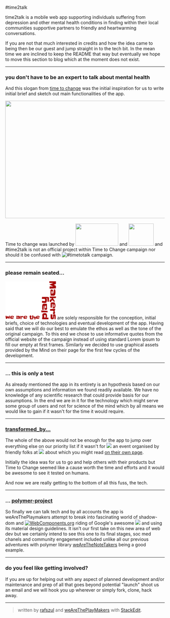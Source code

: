 #time2talk

time2talk is a mobile web app supporting individuals suffering from depression and other mental health conditions in finding within their local communities supportive partners to friendly and heartwarming conversations.

If you are not that much interested in credits and how the idea came to being then be our guest and jump straight in to the tech bit. In the mean time we are inclined to keep the README that way but eventually we hope to move this section to blog which at the moment does not exist. 

---
### you don't have to be an expert to talk about mental health

And this slogan from [time to change](http://www.time-to-change.org.uk/) was the initial inspiration for us to write initial brief and sketch out main functionalities of the app.

<a href="http://www.time-to-change.org.uk" title="" target="_self" rel="" class=""><img class="image-style-none" src="http://www.time-to-change.org.uk/sites/default/files/whocarousel2.png" width="714" height="370" alt="" draggable="true"></a>

Time to change was launched by <a href="http://www.mind.org.uk/"><img alt="" class="media-image image-style-none" height="70" width="135" src="http://www.time-to-change.org.uk/sites/default/files/mind_logo_0.png"></a>  and <a href="https://www.rethink.org/"><img alt="" class="media-image image-style-none" height="70" width="79" src="http://www.time-to-change.org.uk/sites/default/files/rethink_logo_1_1.png"></a> and #time2talk is not an official project within Time to Change campaign nor should it be confused with ![#timetotalk](http://www.time-to-change.org.uk/sites/default/files/timetotalk_tattoo.jpg) campaign. 

---

### please remain seated...

<a class="logo" href="https://github.com/weAreThePlayMakers"><img src="https://raw.githubusercontent.com/weAreThePlayMakers/_assets/master/png/img/wATPMLogoBannerRed.png" alt="weAreThePlayMakers" width="160" height="120"></a> are solely responsible for the conception, initial briefs, choice of technologies and eventual development of the app. Having said that we will do our best to emulate the ethos as well as the tone of the original campaign. To this end we chose to use informative quotes from the official website of the campaign instead of using standard Lorem ipsum to fill our empty at first frames. Similarly we decided to use graphical assets provided by the Mind on their page for the first few cycles of the development.

---

### ... this is only a test

As already mentioned the app in its entirety is an hypothesis based on our own assumptions and information we found readily available. We have no knowledge of any scientific research that could provide basis for our assumptions. In the end we are in it for the technology which might serve some group of users and not for science of the mind which by all means we would like to gain if it wasn't for the time it would require.

---

### [transformed_by...](http://transformedbyyou.com/)

The whole of the above would not be enough for the app to jump over everything else on our priority list if it wasn't for <a title="Embrace Your Space" href="http://transformedbyyou.com/" class="custom-header-image fl"><img src="http://transformedbyyou.com/media/tby-logo-new.png"></a> an event organised by friendly folks at <a href="http://www.kentconnects.gov.uk/home" class="visible-desktop kconhead fr"><img src="http://transformedbyyou.com/media/k-connects.jpg"></a> about which you might read [on their own page](http://transformedbyyou.com/).

Initially the idea was for us to go and help others with their products but Time to Change seemed like a cause worth the time and efforts and it would be awesome to see it tested on humans.

And now we are really getting to the bottom of all this fuss, the tech. 

---

### ... [polymer-project](https://www.polymer-project.org/)

So finally we can talk tech and by all accounts the app is weAreThePlaymakers attempt to break into fascinating world of shadow-dom and <a class="logo" href="http://webcomponents.org"><img src="http://webcomponents.org/img/logo.svg" alt="WebComponents.org" width="60" height="39"></a> riding of Google's awesome <a href="/" class="logo" layout="" horizontal=""><img src="https://www.polymer-project.org/images/logos/lockup.svg"></a> and using its material design guidelines. It isn't our first take on this new area of web dev but we certainly intend to see this one to its final stages, soc med chanels and community engagement included unlike all our previous adventures with polymer library [weAreTheNoteTakers](https://github.com/weAreThePlayMakers/wearethenotetakers) being a good example.

---

### do you feel like getting involved?

If you are up for helping out with any aspect of planned development and/or maintenance and prep of all that goes beyond potential "launch" shoot us an email and we will hook you up wherever or simply fork, clone, hack away.

---



> written by [rafszul](https://github.com/rafszul) and [weAreThePlayMakers](http://wearetheplaymakers.com/) with [StackEdit](https://stackedit.io/).